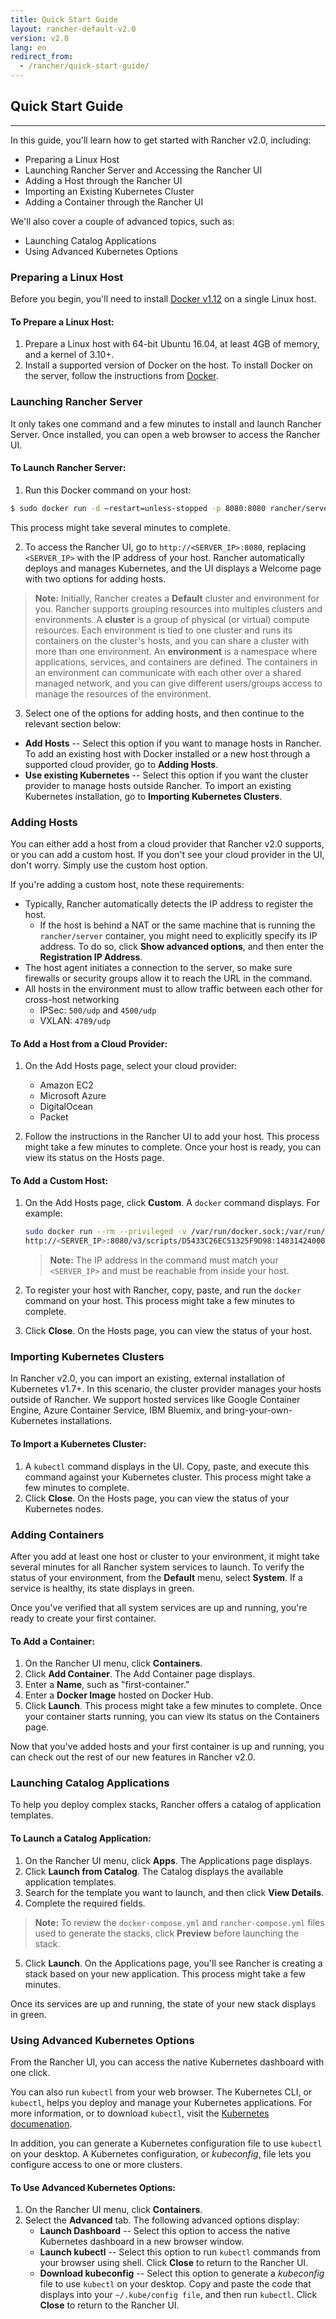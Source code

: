 ```yaml
---
title: Quick Start Guide
layout: rancher-default-v2.0
version: v2.0
lang: en
redirect_from:
  - /rancher/quick-start-guide/
---
```


## Quick Start Guide
---

In this guide, you'll learn how to get started with Rancher v2.0, including:

* Preparing a Linux Host
* Launching Rancher Server and Accessing the Rancher UI
* Adding a Host through the Rancher UI
* Importing an Existing Kubernetes Cluster
* Adding a Container through the Rancher UI

We'll also cover a couple of advanced topics, such as:

* Launching Catalog Applications
* Using Advanced Kubernetes Options

### Preparing a Linux Host
Before you begin, you'll need to install [Docker v1.12](https://docs.docker.com/cs-engine/1.12/) on a single Linux host.  

#### To Prepare a Linux Host:
1. Prepare a Linux host with 64-bit Ubuntu 16.04, at least 4GB of memory, and a kernel of 3.10+.
2. Install a supported version of Docker on the host. To install Docker on the server, follow the instructions from [Docker](https://docs.docker.com/engine/installation/linux/docker-ce/ubuntu/).

### Launching Rancher Server
It only takes one command and a few minutes to install and launch Rancher Server. Once installed, you can open a web browser to access the Rancher UI.

#### To Launch Rancher Server:
1. Run this Docker command on your host:

```bash
$ sudo docker run -d –restart=unless-stopped -p 8080:8080 rancher/server:<tech-preview>
```
This process might take several minutes to complete.  

2. To access the Rancher UI, go to `http://<SERVER_IP>:8080`, replacing `<SERVER_IP>` with the IP address of your host. Rancher automatically deploys and manages Kubernetes, and the UI displays a Welcome page with two options for adding hosts.

>**Note:** Initially, Rancher creates a **Default** cluster and environment for you. Rancher supports grouping resources into multiples clusters and environments. A **cluster** is a group of physical (or virtual) compute resources. Each environment is tied to one cluster and runs its containers on the cluster's hosts, and you can share a cluster with more than one environment. An **environment** is a namespace where applications, services, and containers are defined. The containers in an environment can communicate with each other over a shared managed network, and you can give different users/groups access to manage the resources of the environment.

3. Select one of the options for adding hosts, and then continue to the relevant section below:
  * **Add Hosts** -- Select this option if you want to manage hosts in Rancher. To add an existing host with Docker installed or a new host through a supported cloud provider, go to **Adding Hosts**.
  * **Use existing Kubernetes** -- Select this option if you want the cluster provider to manage hosts outside Rancher. To import an existing Kubernetes installation, go to **Importing Kubernetes Clusters**.

### Adding Hosts
You can either add a host from a cloud provider that Rancher v2.0 supports, or you can add a custom host. If you don't see your cloud provider in the UI, don't worry. Simply use the custom host option.

If you're adding a custom host, note these requirements:
* Typically, Rancher automatically detects the IP address to register the host.
  * If the host is behind a NAT or the same machine that is running the `rancher/server` container, you might need to explicitly specify its IP address. To do so, click **Show advanced options**, and then enter the **Registration IP Address**.
* The host agent initiates a connection to the server, so make sure firewalls or security groups allow it to reach the URL in the command.
* All hosts in the environment must to allow traffic between each other for cross-host networking
  * IPSec: `500/udp` and `4500/udp`
  * VXLAN: `4789/udp`

#### To Add a Host from a Cloud Provider:
1. On the Add Hosts page, select your cloud provider:
   * Amazon EC2
   * Microsoft Azure
   * DigitalOcean
   * Packet

2. Follow the instructions in the Rancher UI to add your host. This process might take a few minutes to complete. Once your host is ready, you can view its status on the Hosts page.

#### To Add a Custom Host:
1. On the Add Hosts page, click **Custom**. A `docker` command displays. For example:
   ```bash
   sudo docker run --rm --privileged -v /var/run/docker.sock:/var/run/docker.sock -v /var/lib/rancher:/var/lib/rancher rancher/agent:v2.0-alpha2
   http://<SERVER_IP>:8080/v3/scripts/D5433C26EC51325F9D98:1483142400000:KvILQKwz1N2MpOkOiIvGYKKGdE
   ```

   >**Note:** The IP address in the command must match your `<SERVER_IP>` and must be reachable from inside your host.

2. To register your host with Rancher, copy, paste, and run the `docker` command on your host. This process might take a few minutes to complete.
3. Click **Close**. On the Hosts page, you can view the status of your host.

### Importing Kubernetes Clusters

In Rancher v2.0, you can import an existing, external installation of Kubernetes v1.7+. In this scenario, the cluster provider manages your hosts outside of Rancher. We support hosted services like Google Container Engine, Azure Container Service, IBM Bluemix, and bring-your-own-Kubernetes installations.

#### To Import a Kubernetes Cluster:
1. A `kubectl` command displays in the UI. Copy, paste, and execute this command against your Kubernetes cluster. This process might take a few minutes to complete.
2. Click **Close**. On the Hosts page, you can view the status of your Kubernetes nodes.

### Adding Containers

After you add at least one host or cluster to your environment, it might take several minutes for all Rancher system services to launch. To verify the status of your environment, from the **Default** menu, select **System**. If a service is healthy, its state displays in green. 

Once you've verified that all system services are up and running, you're ready to create your first container.

#### To Add a Container:
1. On the Rancher UI menu, click **Containers**.
2. Click **Add Container**. The Add Container page displays.
3. Enter a **Name**, such as "first-container."
4. Enter a **Docker Image** hosted on Docker Hub.
5. Click **Launch**. This process might take a few minutes to complete. Once your container starts running, you can view its status on the Containers page.

Now that you've added hosts and your first container is up and running, you can check out the rest of our new features in Rancher v2.0. 

### Launching Catalog Applications

To help you deploy complex stacks, Rancher offers a catalog of application templates. 

#### To Launch a Catalog Application:
1. On the Rancher UI menu, click **Apps**. The Applications page displays.
2. Click **Launch from Catalog**. The Catalog displays the available application templates.
3. Search for the template you want to launch, and then click **View Details**.
4. Complete the required fields. 

>**Note:** To review the `docker-compose.yml` and `rancher-compose.yml` files used to generate the stacks, click **Preview** before launching the stack.

5. Click **Launch**. On the Applications page, you'll see Rancher is creating a stack based on your new application. This process might take a few minutes.

Once its services are up and running, the state of your new stack displays in green. 

### Using Advanced Kubernetes Options

From the Rancher UI, you can access the native Kubernetes dashboard with one click. 

You can also run `kubectl` from your web browser. The Kubernetes CLI, or `kubectl`, helps you deploy and manage your Kubernetes applications. For more information, or to download `kubectl`, visit the [Kubernetes documenation](https://kubernetes.io/docs/tasks/tools/install-kubectl/).

In addition, you can generate a Kubernetes configuration file to use `kubectl` on your desktop. A Kubernetes configuration, or *kubeconfig*, file lets you configure access to one or more clusters.  

#### To Use Advanced Kubernetes Options:
1. On the Rancher UI menu, click **Containers**.
2. Select the **Advanced** tab. The following advanced options display:
   * **Launch Dashboard** -- Select this option to access the native Kubernetes dashboard in a new browser window.
   * **Launch kubectl** -- Select this option to run `kubectl` commands from your browser using shell. Click **Close** to return to the Rancher UI.
   * **Download kubeconfig** -- Select this option to generate a *kubeconfig* file to use `kubectl` on your desktop. Copy and paste the code that displays into your `~/.kube/config file`, and then run `kubectl`. Click **Close** to return to the Rancher UI.
